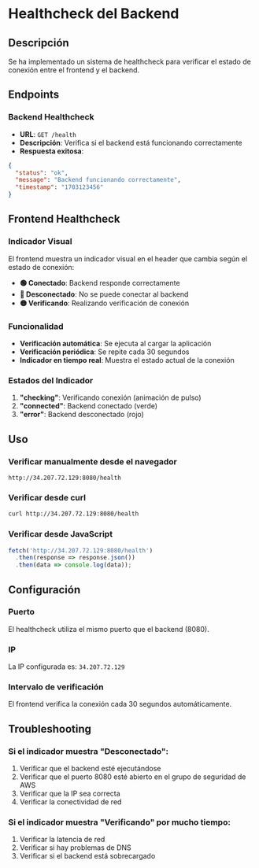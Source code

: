 # Healthcheck del Backend

## Descripción
Se ha implementado un sistema de healthcheck para verificar el estado de conexión entre el frontend y el backend.

## Endpoints

### Backend Healthcheck
- **URL**: `GET /health`
- **Descripción**: Verifica si el backend está funcionando correctamente
- **Respuesta exitosa**:
```json
{
  "status": "ok",
  "message": "Backend funcionando correctamente",
  "timestamp": "1703123456"
}
```

## Frontend Healthcheck

### Indicador Visual
El frontend muestra un indicador visual en el header que cambia según el estado de conexión:

- **🟢 Conectado**: Backend responde correctamente
- **🔴 Desconectado**: No se puede conectar al backend
- **🟡 Verificando**: Realizando verificación de conexión

### Funcionalidad
- **Verificación automática**: Se ejecuta al cargar la aplicación
- **Verificación periódica**: Se repite cada 30 segundos
- **Indicador en tiempo real**: Muestra el estado actual de la conexión

### Estados del Indicador
1. **"checking"**: Verificando conexión (animación de pulso)
2. **"connected"**: Backend conectado (verde)
3. **"error"**: Backend desconectado (rojo)

## Uso

### Verificar manualmente desde el navegador
```
http://34.207.72.129:8080/health
```

### Verificar desde curl
```bash
curl http://34.207.72.129:8080/health
```

### Verificar desde JavaScript
```javascript
fetch('http://34.207.72.129:8080/health')
  .then(response => response.json())
  .then(data => console.log(data));
```

## Configuración

### Puerto
El healthcheck utiliza el mismo puerto que el backend (8080).

### IP
La IP configurada es: `34.207.72.129`

### Intervalo de verificación
El frontend verifica la conexión cada 30 segundos automáticamente.

## Troubleshooting

### Si el indicador muestra "Desconectado":
1. Verificar que el backend esté ejecutándose
2. Verificar que el puerto 8080 esté abierto en el grupo de seguridad de AWS
3. Verificar que la IP sea correcta
4. Verificar la conectividad de red

### Si el indicador muestra "Verificando" por mucho tiempo:
1. Verificar la latencia de red
2. Verificar si hay problemas de DNS
3. Verificar si el backend está sobrecargado 